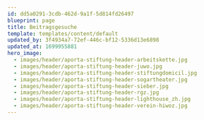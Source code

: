 ```yaml
---
id: dd5a0291-3cdb-462d-9a1f-5d814fd26497
blueprint: page
title: Beitragsgesuche
template: templates/content/default
updated_by: 3f4934a7-72ef-446c-bf12-5336d13e6898
updated_at: 1699955881
hero_image:
  - images/header/aporta-stiftung-header-arbeitskette.jpg
  - images/header/aporta-stiftung-header-juwo.jpg
  - images/header/aporta-stiftung-header-stiftungdomicil.jpg
  - images/header/aporta-stiftung-header-sogartheater.jpg
  - images/header/aporta-stiftung-header-sieber.jpg
  - images/header/aporta-stiftung-header-rgz.jpg
  - images/header/aporta-stiftung-header-lighthouse_zh.jpg
  - images/header/aporta-stiftung-header-verein-hiwoz.jpg
---
```

